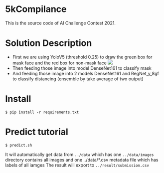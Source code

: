 # 5kCompilance

This is the source code of AI Challenge Contest 2021.

# Solution Description

* First we are using YoloV5 (threshold 0.25) to draw the green box for mask face and the red box for non-mask face
  ![](https://github.com/datn2107/5kCompilance/blob/master/example.png)
* Then feeding those image into model DenseNet161 to classify mask
* And feeding those image into 2 models DenseNet161 and RegNet_y_8gf to classify distancing (ensemble by take average of
  two output)

# Install
```shell
$ pip install -r requirements.txt 
```

# Predict tutorial

``` shell
$ predict.sh
```
It will automatically get data from `../data` which has one `../data/images` directory contains all images and one
../data/*.csv metadata file which has labels of all iamges The result will export to `../result/submission.csv`
